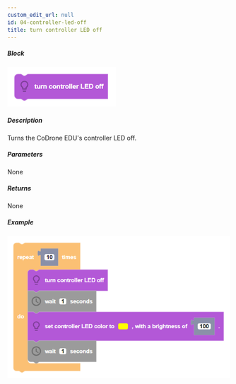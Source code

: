 ```yaml
---
custom_edit_url: null
id: 04-controller-led-off
title: turn controller LED off
---
```


##### Block

![controller led off block image](controller_led_off.PNG)

##### Description

Turns the CoDrone EDU's controller LED off.

##### Parameters

None

##### Returns

None

##### Example

![controller led off example](controller_led_off_example.PNG)
